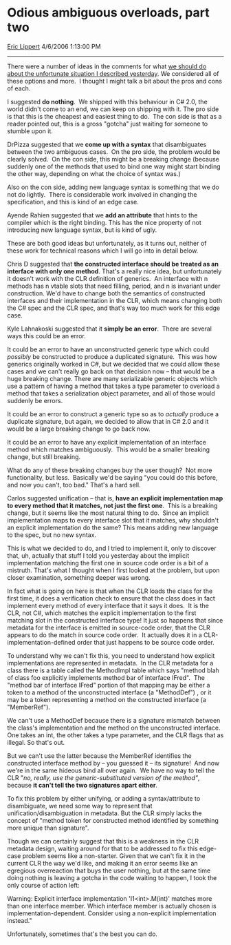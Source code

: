 <div id="page">

# Odious ambiguous overloads, part two

[Eric Lippert](https://social.msdn.microsoft.com/profile/Eric%20Lippert) 4/6/2006 1:13:00 PM

-----

<div id="content">

<div class="mine">

There were a number of ideas in the comments for what [we should do about the unfortunate situation I described yesterday](http://blogs.msdn.com/ericlippert/archive/2006/04/05/569085.aspx). We considered all of these options and more.  I thought I might talk a bit about the pros and cons of each.

I suggested **do nothing**.  We shipped with this behaviour in C\# 2.0, the world didn't come to an end, we can keep on shipping with it. The pro side is that this is the cheapest and easiest thing to do.  The con side is that as a reader pointed out, this is a gross "gotcha" just waiting for someone to stumble upon it.

DrPizza suggested that we **come up with a syntax** that disambiguates between the two ambiguous cases.  On the pro side, the problem would be clearly solved.  On the con side, this might be a breaking change (because suddenly one of the methods that used to bind one way might start binding the other way, depending on what the choice of syntax was.)

Also on the con side, adding new language syntax is something that we do not do lightly.  There is considerable work involved in changing the specification, and this is kind of an edge case.

Ayende Rahien suggested that we **add an attribute** that hints to the compiler which is the right binding. This has the nice property of not introducing new language syntax, but is kind of ugly.

These are both good ideas but unfortunately, as it turns out, neither of these work for technical reasons which I will go into in detail below.

Chris D suggested that **the constructed interface should be treated as an interface with only one method**. That's a really nice idea, but unfortunately it doesn't work with the CLR definition of generics.  An interface with n methods has n vtable slots that need filling, period, and n is invariant under construction. We'd have to change both the semantics of constructed interfaces and their implementation in the CLR, which means changing both the C\# spec and the CLR spec, and that's way too much work for this edge case.

Kyle Lahnakoski suggested that it **simply be an error**.  There are several ways this could be an error.

It could be an error to have an unconstructed generic type which could *possibly* be constructed to produce a duplicated signature.  This was how generics originally worked in C\#, but we decided that we could allow these cases and we can't really go back on that decision now – that would be a huge breaking change. There are many serializable generic objects which use a pattern of having a method that takes a type parameter to overload a method that takes a serialization object parameter, and all of those would suddenly be errors.

It could be an error to construct a generic type so as to *actually* produce a duplicate signature, but again, we decided to allow that in C\# 2.0 and it would be a large breaking change to go back now.

It could be an error to have any explicit implementation of an interface method which matches ambiguously.  This would be a smaller breaking change, but still breaking.

What do any of these breaking changes buy the user though?  Not more functionality, but less.  Basically we'd be saying "you could do this before, and now you can't, too bad." That's a hard sell.

Carlos suggested unification – that is, **have an explicit implementation map to every method that it matches, not just the first one**.  This is a breaking change, but it seems like the most natural thing to do.  Since an implicit implementation maps to every interface slot that it matches, why shouldn't an explicit implementation do the same? This means adding new language to the spec, but no new syntax.

This is what we decided to do, and I tried to implement it, only to discover that, uh, actually that stuff I told you yesterday about the implicit implementation matching the first one in source code order is a bit of a mistruth. That's what I thought when I first looked at the problem, but upon closer examination, something deeper was wrong.

In fact what is going on here is that when the CLR loads the class for the first time, it does a verification check to ensure that the class does in fact implement every method of every interface that it says it does.  It is the CLR, not C\#, which matches the explicit implementation to the first matching slot in the constructed interface type\! It just so happens that since metadata for the interface is emitted in source-code order, that the CLR appears to do the match in source code order.  It actually does it in a CLR-implementation-defined order that just happens to be source code order.

To understand why we can't fix this, you need to understand how explicit implementations are represented in metadata.  In the CLR metadata for a class there is a table called the MethodImpl table which says "method blah of class foo explicitly implements method bar of interface IFred".  The "method bar of interface IFred" portion of that mapping may be either a token to a method of the unconstructed interface (a "MethodDef") , or it may be a token representing a method on the constructed interface (a "MemberRef").

We can't use a MethodDef because there is a signature mismatch between the class's implementation and the method on the unconstructed interface.  One takes an int, the other takes a type parameter, and the CLR flags that as illegal. So that's out.

But we can't use the latter because the MemberRef identifies the constructed interface method by – you guessed it – its signature\!  And now we're in the same hideous bind all over again.  We have no way to tell the CLR "*no, really, use the generic-substituted version of the method"*, because **it can't tell the two signatures apart either**.

To fix this problem by either unifying, or adding a syntax/attribute to disambiguate, we need some way to represent that unification/disambiguation in metadata. But the CLR simply lacks the concept of "method token for constructed method identified by something more unique than signature". 

Though we can certainly suggest that this is a weakness in the CLR metadata design, waiting around for that to be addressed to fix this edge-case problem seems like a non-starter. Given that we can't fix it in the current CLR the way we'd like, and making it an error seems like an egregious overreaction that buys the user nothing, but at the same time doing nothing is leaving a gotcha in the code waiting to happen, I took the only course of action left:

<span class="code"> </span>

Warning: Explicit interface implementation 'I1\<int\>.M(int)' matches more than one interface member. Which interface member is actually chosen is implementation-dependent. Consider using a non-explicit implementation instead." 

Unfortunately, sometimes that's the best you can do.

</div>

</div>

</div>

